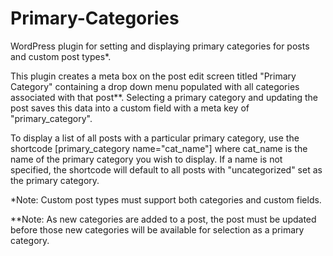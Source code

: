 # Primary-Categories
WordPress plugin for setting and displaying primary categories for posts and custom post types*.

This plugin creates a meta box on the post edit screen titled "Primary Category" containing a drop down menu populated with all categories associated with that post**. Selecting a primary category and updating the post saves this data into a custom field with a meta key of "primary_category".

To display a list of all posts with a particular primary category, use the shortcode [primary_category name="cat_name"] where cat_name is the name of the primary category you wish to display. If a name is not specified, the shortcode will default to all posts with "uncategorized" set as the primary category.

*Note: Custom post types must support both categories and custom fields.

**Note: As new categories are added to a post, the post must be updated before those new categories will be available for selection as a primary category.
